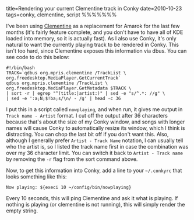 title=Rendering your current Clementine track in Conky
date=2010-10-23
tags=conky, clementine, script
%%%%%%%

I've been using [Clementine][1] as a replacement for Amarok for the last
few months (it's fairly feature complete, and you don't have to have
all of KDE loaded into memory, so it is actually fast). As I also use
Conky, it's only natural to want the currently playing track to be
rendered in Conky. This isn't too hard, since Clementine exposes this
information via dbus. You can see code to do this below:

    #!/bin/bash
    TRACK=`qdbus org.mpris.clementine /TrackList \
    org.freedesktop.MediaPlayer.GetCurrentTrack`
    qdbus org.mpris.clementine /TrackList \
    org.freedesktop.MediaPlayer.GetMetadata $TRACK \
    | sort -r | egrep "^(title:|artist:)" | sed -e "s/^.*: //g" \
    | sed -e ':a;N;$!ba;s/\n/ - /g' | head -c 36

I put this in a script called `nowplaying`, and when run, it gives me
output in `Track name - Artist` format. I cut off the output after 36
characters because that's about the size of my Conky window, and songs
with longer names will cause Conky to automatically resize its window,
which I think is distracting. You can chop the last bit off if you
don't want this. Also, although I generally prefer `Artist - Track
Name` notation, I can usually tell who the artist is, so I listed the
track name first in case the combination was over my 36 character
limit. You can switch it back to `Artist - Track name` by removing the
`-r` flag from the sort command above.

Now, to get this information into Conky, add a line to your
`~/.conkyrc` that looks something like this:

    Now playing: ${execi 10 ~/config/bin/nowplaying}

Every 10 seconds, this will ping Clementine and ask it what is
playing. If nothing is playing (or clementine is not running), this
will simply render the empty string.

 [1]: http://www.clementine-player.org/
